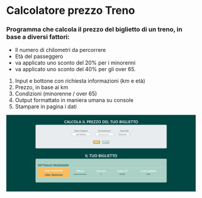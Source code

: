 # Calcolatore prezzo Treno

### Programma che calcola il prezzo del biglietto di un treno, in base a diversi fattori:

- Il numero di chilometri da percorrere
- Età del passeggero
- va applicato uno sconto del 20% per i minorenni
- va applicato uno sconto del 40% per gli over 65.

1. Input e bottone con richiesta informazioni (km e età)
2. Prezzo, in base ai km
3. Condizioni (minorenne / over 65)
4. Output formattato in maniera umana su console
5. Stampare in pagina i dati

![alt text](img/screen.png)
